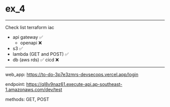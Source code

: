 # ex_4
---
Check list
terraform iac
  - api gateway :white_check_mark:
    - openapi :x:
  - s3 :white_check_mark:
  - lambda (GET and POST) :white_check_mark:
  - db (aws rds) :white_check_mark:
cicd :x:
---

web_app: https://to-do-3p7e3zmrs-devsecops.vercel.app/login


endpoint: https://ql8v9naz61.execute-api.ap-southeast-1.amazonaws.com/dev/test

methods: GET, POST


